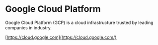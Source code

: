 # Google Cloud Platform

Google Cloud Platform \(GCP\) is a cloud infrastructure trusted by leading companies in industry.

[https://cloud.google.com](https://cloud.google.com/)

